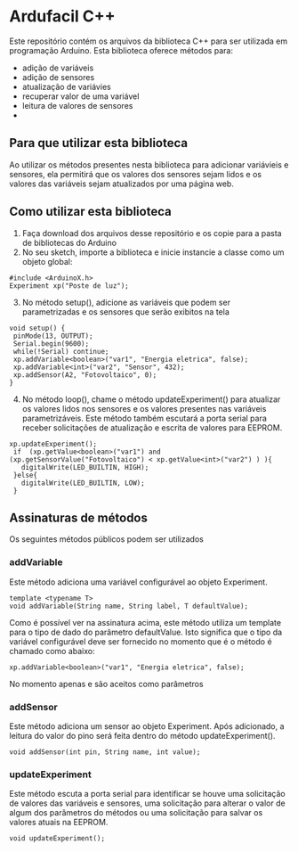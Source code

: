 # Ardufacil C++

Este repositório contém os arquivos da biblioteca C++ para ser utilizada em programação Arduino.
Esta biblioteca oferece métodos para:
- adição de variáveis
- adição de sensores
- atualização de variávies
- recuperar valor de uma variável
- leitura de valores de sensores
- 

## Para que utilizar esta biblioteca
Ao utilizar os métodos presentes nesta biblioteca para adicionar variávieis e sensores, ela permitirá que os valores dos sensores sejam lidos e os valores das variáveis sejam atualizados por uma página web.

## Como utilizar esta biblioteca

1. Faça download dos arquivos desse repositório e os copie para a pasta de bibliotecas do Arduino
2. No seu sketch, importe a biblioteca e inicie instancie a classe como um objeto global:
 ```
 #include <ArduinoX.h>
 Experiment xp("Poste de luz");
 ```
 3. No método setup(), adicione as variáveis que podem ser parametrizadas e os sensores que serão exibitos na tela
 ```
 void setup() {
  pinMode(13, OUTPUT);
  Serial.begin(9600);
  while(!Serial) continue;
  xp.addVariable<boolean>("var1", "Energia eletrica", false);
  xp.addVariable<int>("var2", "Sensor", 432);
  xp.addSensor(A2, "Fotovoltaico", 0);  
}
 ```
 4. No método loop(), chame o método updateExperiment() para atualizar os valores lidos nos sensores e os valores presentes nas variáveis parametrizáveis. Este método 
 também escutará a porta serial para receber solicitações de atualização e escrita de valores para EEPROM.
 ```
 xp.updateExperiment();
  if  (xp.getValue<boolean>("var1") and (xp.getSensorValue("Fotovoltaico") < xp.getValue<int>("var2") ) ){
    digitalWrite(LED_BUILTIN, HIGH);
  }else{
    digitalWrite(LED_BUILTIN, LOW);
  }
 ```
 
 ## Assinaturas de métodos
 Os seguintes métodos públicos podem ser utilizados 
 
 ### addVariable
 Este método adiciona uma variável configurável ao objeto Experiment.
 ```
 template <typename T>
 void addVariable(String name, String label, T defaultValue);
 ```
 Como é possível ver na assinatura acima, este método utiliza um template para o tipo de dado do parâmetro defaultValue. 
 Isto significa que o tipo da variável configurável deve ser fornecido no momento que é o método é chamado como abaixo:
 ```
 xp.addVariable<boolean>("var1", "Energia eletrica", false);
 ```
 No momento apenas <int> e <boolean> são aceitos como parâmetros
 
 ### addSensor
 Este método adiciona um sensor ao objeto Experiment. Após adicionado, a leitura do valor do pino será feita dentro do método updateExperiment().
 ```
 void addSensor(int pin, String name, int value);
 ```
 
 ### updateExperiment
Este método escuta a porta serial para identificar se houve uma solicitação de valores das variáveis e sensores, uma solicitação para alterar o valor de algum dos 
 parâmetros do métodos ou uma solicitação para salvar os valores atuais na EEPROM.
 ```
 void updateExperiment();
 ```
